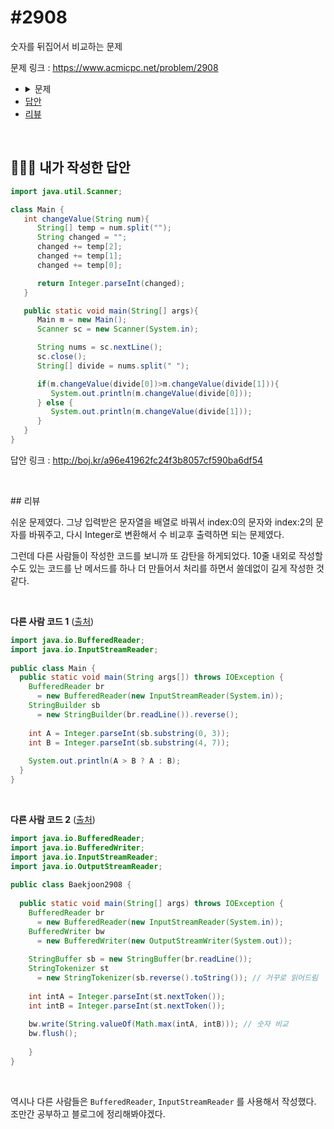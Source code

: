 # #2908

숫자를 뒤집어서 비교하는 문제

문제 링크 : https://www.acmicpc.net/problem/2908

<ul>
	<li>
		<details>
    <summary>문제</summary>
    <h3>문제</h3>
    상근이의 동생 상수는 수학을 정말 못한다. 상수는 숫자를 읽는데 문제가 있다. 이렇게 수학을 못하는 상수를 위해서 상근이는 수의 크기를 비교하는 문제를 내주었다. 상근이는 세 자리 수 두 개를 칠판에 써주었다. 그 다음에 크기가 큰 수를 말해보라고 했다.<br>상수는 수를 다른 사람과 다르게 거꾸로 읽는다. 예를 들어, 734과 893을 칠판에 적었다면, 상수는 이 수를 437과 398로 읽는다. 따라서, 상수는 두 수중 큰 수인 437을 큰 수라고 말할 것이다.<br>두 수가 주어졌을 때, 상수의 대답을 출력하는 프로그램을 작성하시오.
    <h3>입력</h3>
    첫째 줄에 상근이가 칠판에 적은 두 수 A와 B가 주어진다. 두 수는 같지 않은 세 자리 수이며, 0이 포함되어 있지 않다.
    <h3>출력</h3>
    첫째 줄에 상수의 대답을 출력한다.
    <h3>예제 입력 1</h3>
      <code>734 893</code>
    <h3>예제 출력 1</h3>
   	  <code>37</code>
    </details>
	</li>
	<li><a href="#answer">답안</a></li>
	<li><a href="#review">리뷰</a></li>
</ul>

<br>

## <a name="answer"></a>🙆🏻‍♂️ 내가 작성한 답안

```java
import java.util.Scanner;

class Main {
   int changeValue(String num){
      String[] temp = num.split("");
      String changed = "";
      changed += temp[2];
      changed += temp[1];
      changed += temp[0];

      return Integer.parseInt(changed);
   }

   public static void main(String[] args){
      Main m = new Main();
      Scanner sc = new Scanner(System.in);

      String nums = sc.nextLine();
      sc.close();
      String[] divide = nums.split(" ");

      if(m.changeValue(divide[0])>m.changeValue(divide[1])){
         System.out.println(m.changeValue(divide[0]));
      } else {
         System.out.println(m.changeValue(divide[1]));
      }
   }
}

```

답안 링크 : http://boj.kr/a96e41962fc24f3b8057cf590ba6df54

<br>

##<a name="review"></a> 리뷰

쉬운 문제였다. 그냥 입력받은 문자열을 배열로 바꿔서 index:0의 문자와 index:2의 문자를 바꿔주고, 다시 Integer로 변환해서 수 비교후 출력하면 되는 문제였다.

그런데 다른 사람들이 작성한 코드를 보니까 또 감탄을 하게되었다. 10줄 내외로 작성할수도 있는 코드를 난 메서드를 하나 더 만들어서 처리를 하면서 쓸데없이 길게 작성한 것 같다.

<br>

**다른 사람 코드 1** ([출처](https://blog.naver.com/PostView.nhn?blogId=yongyos&logNo=221388691423))

```java
import java.io.BufferedReader;
import java.io.InputStreamReader;
 
public class Main {
  public static void main(String args[]) throws IOException {
    BufferedReader br
      = new BufferedReader(new InputStreamReader(System.in));
    StringBuilder sb 
      = new StringBuilder(br.readLine()).reverse();
    
    int A = Integer.parseInt(sb.substring(0, 3));
    int B = Integer.parseInt(sb.substring(4, 7));
    
    System.out.println(A > B ? A : B);
  }
}
```

<br>

**다른 사람 코드 2** ([출처](https://zorba91.tistory.com/109))

```java
import java.io.BufferedReader;
import java.io.BufferedWriter;
import java.io.InputStreamReader;
import java.io.OutputStreamReader;
 
public class Baekjoon2908 {
 
  public static void main(String[] args) throws IOException {
    BufferedReader br 
      = new BufferedReader(new InputStreamReader(System.in));
    BufferedWriter bw 
      = new BufferedWriter(new OutputStreamWriter(System.out));
   
    StringBuffer sb = new StringBuffer(br.readLine());
    StringTokenizer st 
      = new StringTokenizer(sb.reverse().toString()); // 거꾸로 읽어드림
        
    int intA = Integer.parseInt(st.nextToken());
    int intB = Integer.parseInt(st.nextToken());
        
    bw.write(String.valueOf(Math.max(intA, intB))); // 숫자 비교
    bw.flush();
        
    }
}
```

<br>

역시나 다른 사람들은 `BufferedReader`, `InputStreamReader` 를 사용해서 작성했다. 조만간 공부하고 블로그에 정리해봐야겠다.

<br>